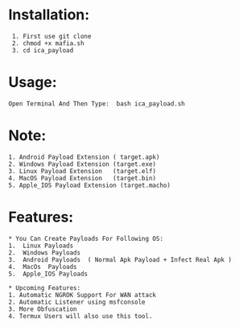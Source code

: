 # Installation:
     1. First use git clone 
     2. chmod +x mafia.sh
     3. cd ica_payload

# Usage:
    Open Terminal And Then Type:  bash ica_payload.sh
# Note:
    1. Android Payload Extension ( target.apk)
    2. Windows Payload Extension (target.exe)
    3. Linux Payload Extension   (target.elf)
    4. MacOS Payload Extension   (target.bin)
    5. Apple_IOS Payload Extension (target.macho)
   
# Features:
    * You Can Create Payloads For Following OS:
    1.  Linux Payloads
    2.  Windows Payloads
    3.  Android Payloads  ( Normal Apk Payload + Infect Real Apk )
    4.  MacOs  Payloads
    5.  Apple_IOS Payloads
    
    * Upcoming Features:
    1. Automatic NGROK Support For WAN attack
    2. Automatic Listener using msfconsole
    3. More Obfuscation
    4. Termux Users will also use this tool.
    
